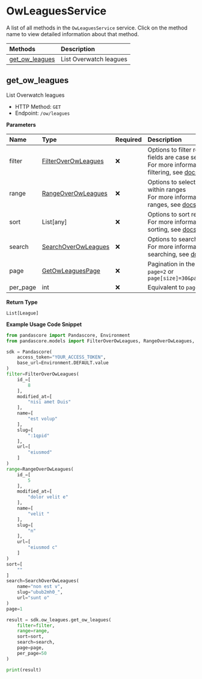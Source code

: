 # OwLeaguesService

A list of all methods in the `OwLeaguesService` service. Click on the method name to view detailed information about that method.

| Methods                           | Description            |
| :-------------------------------- | :--------------------- |
| [get_ow_leagues](#get_ow_leagues) | List Overwatch leagues |

## get_ow_leagues

List Overwatch leagues

- HTTP Method: `GET`
- Endpoint: `/ow/leagues`

**Parameters**

| Name     | Type                                                    | Required | Description                                                                                                                                         |
| :------- | :------------------------------------------------------ | :------- | :-------------------------------------------------------------------------------------------------------------------------------------------------- |
| filter   | [FilterOverOwLeagues](../models/FilterOverOwLeagues.md) | ❌       | Options to filter results. String fields are case sensitive <br/>For more information on filtering, see [docs](/docs/filtering-and-sorting#filter). |
| range    | [RangeOverOwLeagues](../models/RangeOverOwLeagues.md)   | ❌       | Options to select results within ranges <br/>For more information on ranges, see [docs](/docs/filtering-and-sorting#range).                         |
| sort     | List[any]                                               | ❌       | Options to sort results <br/>For more information on sorting, see [docs](/docs/filtering-and-sorting#sort).                                         |
| search   | [SearchOverOwLeagues](../models/SearchOverOwLeagues.md) | ❌       | Options to search results <br/>For more information on searching, see [docs](/docs/filtering-and-sorting#search).                                   |
| page     | [GetOwLeaguesPage](../models/GetOwLeaguesPage.md)       | ❌       | Pagination in the form of `page=2` or `page[size]=30&page[number]=2`                                                                                |
| per_page | int                                                     | ❌       | Equivalent to `page[size]`                                                                                                                          |

**Return Type**

`List[League]`

**Example Usage Code Snippet**

```python
from pandascore import Pandascore, Environment
from pandascore.models import FilterOverOwLeagues, RangeOverOwLeagues, SearchOverOwLeagues

sdk = Pandascore(
    access_token="YOUR_ACCESS_TOKEN",
    base_url=Environment.DEFAULT.value
)
filter=FilterOverOwLeagues(
    id_=[
        8
    ],
    modified_at=[
        "nisi amet Duis"
    ],
    name=[
        "est volup"
    ],
    slug=[
        ":1qpid"
    ],
    url=[
        "eiusmod"
    ]
)
range=RangeOverOwLeagues(
    id_=[
        5
    ],
    modified_at=[
        "dolor velit e"
    ],
    name=[
        "velit "
    ],
    slug=[
        "n"
    ],
    url=[
        "eiusmod c"
    ]
)
sort=[
    ""
]
search=SearchOverOwLeagues(
    name="non est v",
    slug="ubub2mh0_",
    url="sunt o"
)
page=1

result = sdk.ow_leagues.get_ow_leagues(
    filter=filter,
    range=range,
    sort=sort,
    search=search,
    page=page,
    per_page=50
)

print(result)
```

<!-- This file was generated by liblab | https://liblab.com/ -->
